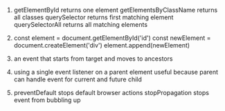1. getElementById returns one element
   getElementsByClassName returns all classes
   querySelector returns first matching element
   querySelectorAll returns all matching elements

2. const element = document.getElementById('id') 
   const newElement = document.createElement('div')
   element.append(newElement)  

3. an event that starts from target and moves to ancestors

4.  using a single event listener on a parent element
    useful because parent can handle event for current and future child 

5. preventDefault stops default browser actions
   stopPropagation stops event from bubbling up  
